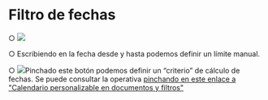 # Filtro de fechas

○        ![](file:///C:/Users/warda/AppData/Local/Temp/msohtmlclip1/01/clip\_image002.jpg)

○        Escribiendo en la fecha desde y hasta podemos definir un límite manual.

○        ![](file:///C:/Users/warda/AppData/Local/Temp/msohtmlclip1/01/clip\_image004.jpg)Pinchado este botón podemos definir un “criterio” de cálculo de fechas. Se puede consultar la operativa [pinchando en este enlace a "Calendario personalizable en documentos y filtros"](https://winmotor.gitbook.io/winmotor-automocion/manuales-documentos-auxiliares/calendario-personalizable-en-documentos-y-filtros)
